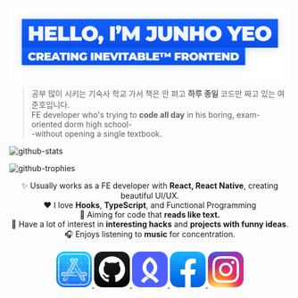 <a href="https://github.com/junhoyeo">
	<img alt="Hello, I'm Junho Yeo" src="https://github.com/junhoyeo/junhoyeo/raw/master/images/title.png" width="612" />
</a>

> 공부 많이 시키는 기숙사 학교 가서 책은 안 펴고 **하루 종일** 코드만 짜고 있는 여준호입니다.<br />
> FE developer who's trying to **code all day** in his boring, exam-oriented dorm high school-<br />
> -without opening a single textbook.<br />

![github-stats](https://github-readme-stats.vercel.app/api?username=junhoyeo&count_private=true&theme=algolia)

![github-trophies](https://github-profile-trophy.vercel.app/?username=junhoyeo&theme=nord&column=7)

<div align="center" style="text-align:center">
	✨ Usually works as a FE developer with <strong>React, React Native</strong>, creating beautiful UI/UX.<br />	
	♥️ I love <strong>Hooks</strong>, <strong>TypeScript</strong>, and Functional Programming<br />	
	🎯 Aiming for code that <strong>reads like text.</strong><br />
	🏴‍ Have a lot of interest in <strong>interesting hacks</strong> and <strong>projects with funny ideas</strong>.<br />	
	🎧 Enjoys listening to <strong>music</strong> for concentration.<br />
</div>

<br />
<div align="center" style="text-align:center">
	<a href="https://trendy-resume.now.sh">
		<img src="https://raw.githubusercontent.com/junhoyeo/junhoyeo/master/icons/developer.png" width="64" height="64">
	</a>
	<a href="https://github.com/junhoyeo">
		<img src="https://raw.githubusercontent.com/junhoyeo/junhoyeo/master/icons/github.png" width="64" height="64">
	</a>
	<a href="https://www.rocketpunch.com/@jyeo">
		<img src="https://raw.githubusercontent.com/junhoyeo/junhoyeo/master/icons/rocketpunch.png" width="64" height="64">
	</a>
	<a href="https://www.facebook.com/juno3704">
		<img src="https://raw.githubusercontent.com/junhoyeo/junhoyeo/master/icons/facebook.png" width="64" height="64">
	</a>
	<a href="https://www.instagram.com/jyeo_official">
		<img src="https://raw.githubusercontent.com/junhoyeo/junhoyeo/master/icons/instagram.png" width="64" height="64">
	</a>
</div>
